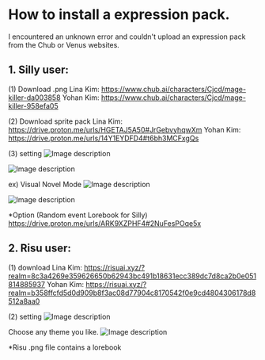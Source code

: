 # How to install a expression pack.

I encountered an unknown error and couldn't upload an expression pack from the Chub or Venus websites.

## 1. Silly user:
(1) Download .png
Lina Kim: https://www.chub.ai/characters/Cjcd/mage-killer-da003858
Yohan Kim: https://www.chub.ai/characters/Cjcd/mage-killer-958efa05

(2) Download sprite pack
Lina Kim: https://drive.proton.me/urls/HGETAJ5A50#JrGebvyhqwXm
Yohan Kim: https://drive.proton.me/urls/14Y1EYDFD4#t6bh3MCFxgQs

(3) setting 
![Image description](https://cdn.discordapp.com/attachments/1177997891462246440/1182645643349602314/001.png?ex=65857395&is=6572fe95&hm=69e9a541040d9e3573ceda2da4a9eed97f8e6d53c4b464c1ae52b0c8e748a7d1&) 

![Image description](https://cdn.discordapp.com/attachments/1177997891462246440/1182645642514927726/002.png?ex=65857395&is=6572fe95&hm=621ec7c7c0dbe725758f02591063f19b5603f58d9781bc177f75b829eef7b067&)

ex) Visual Novel Mode
![Image description](https://cdn.discordapp.com/attachments/1177997891462246440/1179999487129821184/011.png?ex=657bd329&is=65695e29&hm=b1d9db7a8862bcc5223ac5ecad924e5846a5b6482ee2c15ae92fdd63d67bdb6b&)

![Image description](https://cdn.discordapp.com/attachments/1177997891462246440/1182603989376835664/001.png?ex=65854cca&is=6572d7ca&hm=6894e152d78fb19ef483037dcffadf4a43476ca0f5bff019940221722d011395&)

*Option (Random event Lorebook for Silly)
https://drive.proton.me/urls/ARK9XZPHF4#2NuFesPOqe5x

## 2. Risu user:
(1) download
Lina Kim: https://risuai.xyz/?realm=8c3a4269e359626650b62943bc491b18631ecc389dc7d8ca2b0e051814885937
Yohan Kim: https://risuai.xyz/?realm=b358ffcfd5d0d909b8f3ac08d77904c8170542f0e9cd4804306178d8512a8aa0

(2) setting
![Image description](https://cdn.discordapp.com/attachments/1177997891462246440/1180000771727691896/007.png?ex=657bd45b&is=65695f5b&hm=ebe70ffb156cd84a9ef396c3848d1e72634cc4979c347dbcc3eadc75e94855ab&)

Choose any theme you like. 
![Image description](https://cdn.discordapp.com/attachments/1177997891462246440/1180000771417321603/7.png?ex=657bd45b&is=65695f5b&hm=4de139596a226e7db01715345e71cf76151ee687e29e366faa81ff5a527e2817&)

*Risu .png file contains a lorebook